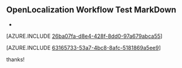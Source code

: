 ## OpenLocalization Workflow Test MarkDown
* 

[AZURE.INCLUDE [26ba07fa-d8e4-428f-8dd0-97a679abca55](calleeMd1.md)]



[AZURE.INCLUDE [63165733-53a7-4bc8-8afc-5181869a5ee9](calleeMd2.md)]

 
thanks!